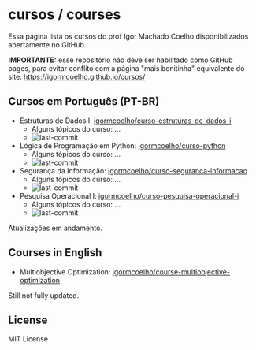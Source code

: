 # cursos / courses

Essa página lista os cursos do prof Igor Machado Coelho disponibilizados abertamente no GitHub.

**IMPORTANTE:** esse repositório não deve ser habilitado como GitHub pages, para evitar conflito com a página "mais bonitinha" equivalente do site: https://igormcoelho.github.io/cursos/

## Cursos em Português (PT-BR)

- Estruturas de Dados I: [igormcoelho/curso-estruturas-de-dados-i](https://github.com/igormcoelho/curso-estruturas-de-dados-i)
   * Alguns tópicos do curso: ...
   * ![last-commit](https://img.shields.io/github/last-commit/igormcoelho/curso-estruturas-de-dados-i)
- Lógica de Programação em Python: [igormcoelho/curso-python](https://github.com/igormcoelho/curso-python)
   * Alguns tópicos do curso: ...
   * ![last-commit](https://img.shields.io/github/last-commit/igormcoelho/curso-python)
- Segurança da Informação: [igormcoelho/curso-seguranca-informacao](https://igormcoelho.github.io/curso-seguranca-informacao)
   * Alguns tópicos do curso: ...
   * ![last-commit](https://img.shields.io/github/last-commit/igormcoelho/curso-seguranca-informacao)
- Pesquisa Operacional I: [igormcoelho/curso-pesquisa-operacional-i](https://igormcoelho.github.io/curso-pesquisa-operacional-i)
   * Alguns tópicos do curso: ...
   * ![last-commit](https://img.shields.io/github/last-commit/igormcoelho/curso-pesquisa-operacional-i)

Atualizações em andamento.

## Courses in English

- Multiobjective Optimization: [igormcoelho/course-multiobjective-optimization](https://github.com/igormcoelho/course-multiobjective-optimization)

Still not fully updated.

## License

MIT License
